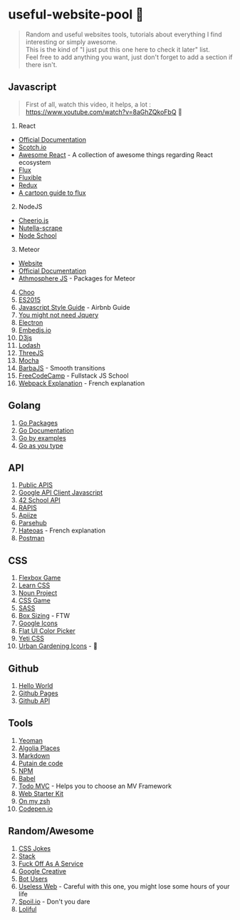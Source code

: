 # useful-website-pool 🌊

> Random and useful websites tools, tutorials about everything I find interesting or simply awesome.  
This is the kind of "I just put this one here to check it later" list.  
Feel free to add anything you want, just don't forget to add a section if there isn't.  

## Javascript

> First of all, watch this video, it helps, a lot : https://www.youtube.com/watch?v=8aGhZQkoFbQ 🙌

1. React  
  * [Official Documentation](https://facebook.github.io/react/docs/getting-started.html)  
  * [Scotch.io](https://scotch.io/tutorials/learning-react-getting-started-and-concepts)  
  * [Awesome React](https://github.com/enaqx/awesome-react) - A collection of awesome things regarding React ecosystem   
  * [Flux](https://facebook.github.io/flux/)
  * [Fluxible](http://fluxible.io/api/components.html)  
  * [Redux](http://redux.js.org/)
  * [A cartoon guide to flux](https://code-cartoons.com/a-cartoon-guide-to-flux-6157355ab207#.mka2j2u6r)  
2. NodeJS
 * [Cheerio.js](https://github.com/cheeriojs/cheerio)  
 * [Nutella-scrape](https://github.com/karissa/nutella-scrape)  
 * [Node School](http://nodeschool.io/)  
3. Meteor  
 * [Website](https://www.meteor.com/)  
 * [Official Documentation](https://docs.meteor.com/)  
 * [Athmosphere JS](https://atmospherejs.com/) - Packages for Meteor  
4. [Choo](https://github.com/yoshuawuyts/choo)  
5. [ES2015](https://babeljs.io/blog/2015/06/07/react-on-es6-plus)  
6. [Javascript Style Guide](https://github.com/airbnb/javascript) - Airbnb Guide
7. [You might not need Jquery](http://youmightnotneedjquery.com/)   
8. [Electron](https://github.com/electron/electron)
9. [Embedjs.io](https://embedjs.readme.io/)  
10. [D3js](https://d3js.org/)
11. [Lodash](https://github.com/lodash/lodash)  
12. [ThreeJS](https://github.com/mrdoob/three.js/)  
13. [Mocha](https://github.com/mochajs/mocha)  
14. [BarbaJS](https://github.com/luruke/barba.js) - Smooth transitions
15. [FreeCodeCamp](https://www.freecodecamp.com/) - Fullstack JS School
16. [Webpack Explanation](http://putaindecode.io/fr/articles/js/webpack/) - French explanation  

## Golang

1. [Go Packages](https://go.libhunt.com/)  
2. [Go Documentation](https://golang.org/doc/)  
3. [Go by examples](https://gobyexample.com/)
4. [Go as you type](https://text.sourcegraph.com/code-usage-examples-in-your-editor-as-you-type-f7fc89d894dd#.7mnv699cx)

## API

1. [Public APIS](https://github.com/toddmotto/public-apis)  
2. [Google API Client Javascript](https://developers.google.com/api-client-library/javascript/start/start-js)  
3. [42 School API](https://api.intra.42.fr/)  
4. [RAPIS](https://github.com/lambda2/rapis)  
5. [Apiize](https://github.com/lambda2/apiize)  
6. [Parsehub](https://www.parsehub.com/)  
7. [Hateoas](http://putaindecode.io/fr/articles/api/hateoas/) - French explanation  
8. [Postman](https://www.getpostman.com/)


## CSS

1. [Flexbox Game](https://preview.webflow.com/preview/flexbox-game?preview=d1a26b027c4803817087a91c651e321f&m=1)  
2. [Learn CSS](http://learnlayout.com/)  
3. [Noun Project](https://thenounproject.com/)
4. [CSS Game](http://flukeout.github.io/#)  
5. [SASS](http://sass-lang.com/guide)  
6. [Box Sizing](http://www.paulirish.com/2012/box-sizing-border-box-ftw/) - FTW  
7. [Google Icons](https://design.google.com/icons/)  
8. [Flat UI Color Picker](http://www.flatuicolorpicker.com/)  
9. [Yeti CSS](http://yeticss.com/)  
10. [Urban Gardening Icons](http://tympanus.net/codrops/2016/06/03/freebie-urban-gardening-icons/) - 🌿

## Github

1. [Hello World](https://guides.github.com/activities/hello-world/)  
2. [Github Pages](https://pages.github.com/)  
3. [Github API](https://developer.github.com/v3/)  

## Tools  

1. [Yeoman](http://yeoman.io/)  
2. [Algolia Places](https://community.algolia.com/places/)  
3. [Markdown](https://github.com/adam-p/markdown-here/wiki/Markdown-Cheatsheet)  
4. [Putain de code](http://putaindecode.io/)  
5. [NPM](https://www.npmjs.com)  
6. [Babel](https://github.com/babel/babel) 
7. [Todo MVC](http://todomvc.com/) - Helps you to choose an MV Framework  
8. [Web Starter Kit](https://github.com/google/web-starter-kit)  
9. [On my zsh](https://github.com/robbyrussell/oh-my-zsh)  
10. [Codepen.io](http://codepen.io/)

## Random/Awesome

1. [CSS Jokes](http://saijogeorge.com/css-puns/)
2. [Stack](http://stackshare.io/stacks)  
3. [Fuck Off As A Service](https://github.com/tomdionysus/foaas)  
4. [Google Creative](http://googlecreativelab.github.io/anypixel/)  
5. [Bot Users](https://api.slack.com/bot-users)  
6. [Useless Web](https://github.com/Kadaaran/useful-website-pool) - Careful with this one, you might lose some hours of your life  
7. [Spoil.io](https://spoiled.io/) - Don't you dare 
8. [Loliful](https://app.loliful.io/)


